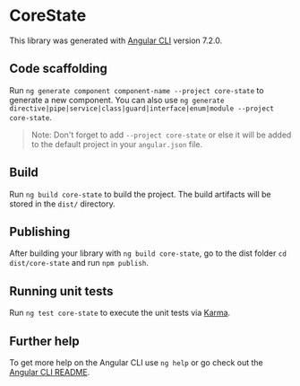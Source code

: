 # CoreState

This library was generated with [Angular CLI](https://github.com/angular/angular-cli) version 7.2.0.

## Code scaffolding

Run `ng generate component component-name --project core-state` to generate a new component. You can also use `ng generate directive|pipe|service|class|guard|interface|enum|module --project core-state`.

> Note: Don't forget to add `--project core-state` or else it will be added to the default project in your `angular.json` file.

## Build

Run `ng build core-state` to build the project. The build artifacts will be stored in the `dist/` directory.

## Publishing

After building your library with `ng build core-state`, go to the dist folder `cd dist/core-state` and run `npm publish`.

## Running unit tests

Run `ng test core-state` to execute the unit tests via [Karma](https://karma-runner.github.io).

## Further help

To get more help on the Angular CLI use `ng help` or go check out the [Angular CLI README](https://github.com/angular/angular-cli/blob/master/README.md).
